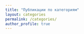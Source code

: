 ```yaml
---
title: "Публикации по категориям"
layout: categories
permalink: /categories/
author_profile: true
---
```

